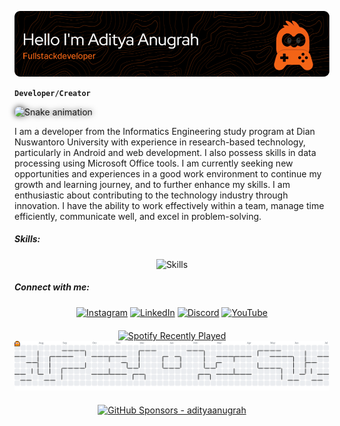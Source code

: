 ![Profile Image](img/benner.png)

<!-- # 🎓 Aditya Anugrah -->

**`Developer/Creator`**

<picture>
  <source media="(prefers-color-scheme: dark)" srcset="https://raw.githubusercontent.com/AdiityaAnugrah/AdiityaAnugrah/output/snake-dark.svg">
  <source media="(prefers-color-scheme: light)" srcset="https://raw.githubusercontent.com/AdiityaAnugrah/AdiityaAnugrah/output/snake.svg">
  <img alt="Snake animation" src="https://raw.githubusercontent.com/AdiityaAnugrah/AdiityaAnugrah/output/snake.svg" style="filter: drop-shadow(0 0 5px #333); border-radius: 10px;" />
</picture>

I am a developer from the Informatics Engineering study program at Dian Nuswantoro University with experience in research-based technology, particularly in Android and web development. I also possess skills in data processing using Microsoft Office tools. I am currently seeking new opportunities and experiences in a good work environment to continue my growth and learning journey, and to further enhance my skills. I am enthusiastic about contributing to the technology industry through innovation. I have the ability to work effectively within a team, manage time efficiently, communicate well, and excel in problem-solving.

##### Skills:
<div align="center">
  <img src="https://skillicons.dev/icons?i=html,kotlin,nodejs,figma,react,php,javascript&theme=dark" alt="Skills" />
</div>

##### Connect with me:
<div align="center">
  <a href="https://instagram.com/adiityaanugrah"><img src="https://img.shields.io/badge/Instagram-E4405F?style=for-the-badge&logo=instagram&logoColor=white&labelColor=black" alt="Instagram"></a>
  <a href="https://www.linkedin.com/in/aditya-anugrah"><img src="https://img.shields.io/badge/LinkedIn-0077B5?style=for-the-badge&logo=linkedin&logoColor=white&labelColor=black" alt="LinkedIn"></a>
  <a href="https://discord.com/users/adiityaanugrah"><img src="https://img.shields.io/badge/Discord-5865F2?style=for-the-badge&logo=discord&logoColor=white&labelColor=black" alt="Discord"></a>
  <a href="https://www.youtube.com/@AdityaAnugrah?sub_confirmation=1"><img src="https://img.shields.io/badge/YouTube-FF0000?style=for-the-badge&logo=youtube&logoColor=white&labelColor=black" alt="YouTube"></a>
</div>

<div align="center" style="margin-top: 20px;">
  <a href="https://open.spotify.com/user/314fdf4yxvzmj66jedzzyttt5sua">
    <img src="https://spotify-recently-played-readme.vercel.app/api?user=314fdf4yxvzmj66jedzzyttt5sua&count=1" alt="Spotify Recently Played" />
  </a>
</div>

<picture>
  <source media="(prefers-color-scheme: dark)" srcset="https://raw.githubusercontent.com/AdiityaAnugrah/AdiityaAnugrah/output/pacman-contribution-graph-dark.svg">
  <source media="(prefers-color-scheme: light)" srcset="https://raw.githubusercontent.com/AdiityaAnugrah/AdiityaAnugrah/output/pacman-contribution-graph.svg">
  <img alt="Pacman Contribution Graph" src="https://raw.githubusercontent.com/AdiityaAnugrah/AdiityaAnugrah/output/pacman-contribution-graph.svg">
</picture>

<p align="center" style="margin-top: 20px;">
  <a href="https://github.com/sponsors/adiityaanugrah">
    <img src="https://img.shields.io/badge/GitHub_Sponsors-adityaanugrah-EA4AAA?logo=githubsponsors" alt="GitHub Sponsors - adityaanugrah" />
  </a>
</p>

